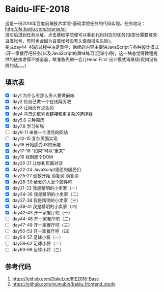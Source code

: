 # Baidu-IFE-2018
这是一份2018年百度前端技术学院-基础学院任务的代码实现。任务地址：http://ife.baidu.com/course/all  
报名后进到任务地址，点击基础学院便可以看到代码对应的任务(该部分需要登录百度帐号，有时也会因为百度帐号没有头像而报名失败)。  
完成day44-46的过程中决定暂停，后续的内容主要讲JavaScript与各种设计模式(开一家餐厅吧任务)以及JavaScript的趣味练习(足球小将)，这一块总觉得教程提供的链接讲得不够全面，故准备先刷一会儿Head First 设计模式再继续(假如没有鸽的话。。。)

## 填坑表
- [x] day1 为什么有那么多人要做前端
- [x] day2 给自己做一个在线简历吧
- [x] day3 让简历有点色彩
- [x] day4 背景边框列表链接和更复杂的选择器
- [x] day5.6 三种简历
- [x] day7.8 学习布局
- [ ] day9-11 来做一个漂亮的网站
- [ ] day12-15 复杂页面实现
- [x] day16 开始感受JS的乐趣
- [x] day17-18 “如果”可以“重来”
- [x] day19 找到那个DOM
- [x] day20-21 让你和页面对话
- [x] day22-24 JavaScript里面的居民们
- [x] day25-27 倒数开始 滴答滴 滴答滴
- [x] day28-30 给爱的人发个邮件吧
- [x] day31-33 我是精明的小卖家（一）
- [x] day34-36 我是精明的小卖家（二）
- [x] day37-38 我是精明的小卖家（三）
- [x] day39-41 我是精明的小卖家（四）
- [x] day42-43 开一家餐厅吧（一）
- [ ] day44-46 开一家餐厅吧（二）
- [ ] day47-49 开一家餐厅吧（三）
- [ ] day50-53 开一家餐厅吧（四）
- [ ] day54-57 足球小将（一）
- [ ] day58-62 足球小将（二）
- [ ] day63-66 足球小将（三）

## 参考代码
1. https://github.com/DukeLuo/IFE2018-Base
2. https://github.com/mumubin/baidu_frontend_study

